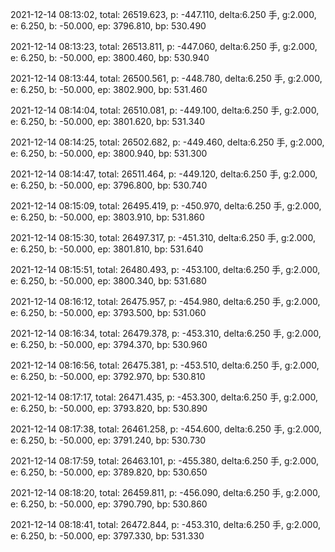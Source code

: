 2021-12-14 08:13:02, total: 26519.623, p: -447.110, delta:6.250 手, g:2.000, e: 6.250, b: -50.000, ep: 3796.810, bp: 530.490

2021-12-14 08:13:23, total: 26513.811, p: -447.060, delta:6.250 手, g:2.000, e: 6.250, b: -50.000, ep: 3800.460, bp: 530.940

2021-12-14 08:13:44, total: 26500.561, p: -448.780, delta:6.250 手, g:2.000, e: 6.250, b: -50.000, ep: 3802.900, bp: 531.460

2021-12-14 08:14:04, total: 26510.081, p: -449.100, delta:6.250 手, g:2.000, e: 6.250, b: -50.000, ep: 3801.620, bp: 531.340

2021-12-14 08:14:25, total: 26502.682, p: -449.460, delta:6.250 手, g:2.000, e: 6.250, b: -50.000, ep: 3800.940, bp: 531.300

2021-12-14 08:14:47, total: 26511.464, p: -449.120, delta:6.250 手, g:2.000, e: 6.250, b: -50.000, ep: 3796.800, bp: 530.740

2021-12-14 08:15:09, total: 26495.419, p: -450.970, delta:6.250 手, g:2.000, e: 6.250, b: -50.000, ep: 3803.910, bp: 531.860

2021-12-14 08:15:30, total: 26497.317, p: -451.310, delta:6.250 手, g:2.000, e: 6.250, b: -50.000, ep: 3801.810, bp: 531.640

2021-12-14 08:15:51, total: 26480.493, p: -453.100, delta:6.250 手, g:2.000, e: 6.250, b: -50.000, ep: 3800.340, bp: 531.680

2021-12-14 08:16:12, total: 26475.957, p: -454.980, delta:6.250 手, g:2.000, e: 6.250, b: -50.000, ep: 3793.500, bp: 531.060

2021-12-14 08:16:34, total: 26479.378, p: -453.310, delta:6.250 手, g:2.000, e: 6.250, b: -50.000, ep: 3794.370, bp: 530.960

2021-12-14 08:16:56, total: 26475.381, p: -453.510, delta:6.250 手, g:2.000, e: 6.250, b: -50.000, ep: 3792.970, bp: 530.810

2021-12-14 08:17:17, total: 26471.435, p: -453.300, delta:6.250 手, g:2.000, e: 6.250, b: -50.000, ep: 3793.820, bp: 530.890

2021-12-14 08:17:38, total: 26461.258, p: -454.600, delta:6.250 手, g:2.000, e: 6.250, b: -50.000, ep: 3791.240, bp: 530.730

2021-12-14 08:17:59, total: 26463.101, p: -455.380, delta:6.250 手, g:2.000, e: 6.250, b: -50.000, ep: 3789.820, bp: 530.650

2021-12-14 08:18:20, total: 26459.811, p: -456.090, delta:6.250 手, g:2.000, e: 6.250, b: -50.000, ep: 3790.790, bp: 530.860

2021-12-14 08:18:41, total: 26472.844, p: -453.310, delta:6.250 手, g:2.000, e: 6.250, b: -50.000, ep: 3797.330, bp: 531.330